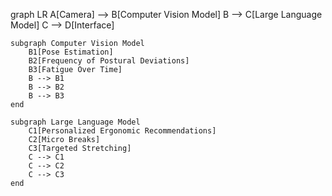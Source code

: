 graph LR
    A[Camera] --> B[Computer Vision Model]
    B --> C[Large Language Model]
    C --> D[Interface]

    subgraph Computer Vision Model
        B1[Pose Estimation]
        B2[Frequency of Postural Deviations]
        B3[Fatigue Over Time]
        B --> B1
        B --> B2
        B --> B3
    end

    subgraph Large Language Model
        C1[Personalized Ergonomic Recommendations]
        C2[Micro Breaks]
        C3[Targeted Stretching]
        C --> C1
        C --> C2
        C --> C3
    end
